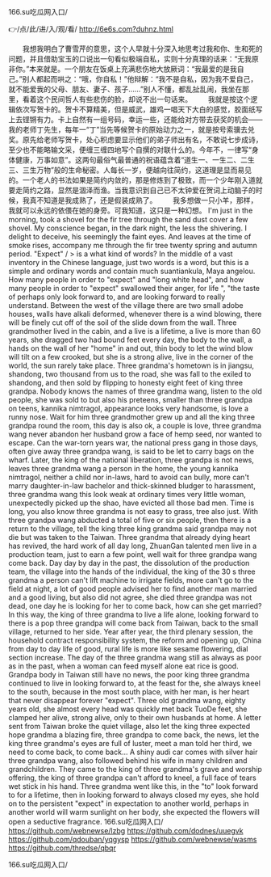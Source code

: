 
166.su吃瓜网入口/




👉/点/此/进/入/观/看/ http://6e6s.com?duhnz.html




　　我想我明白了曹雪芹的意思，这个人早就十分深入地思考过我和你、生和死的问题，并且借助宝玉的口说出一句看似极端自私，实则十分真理的话来：“无我原非你。”本来就是。一个朋友在饭桌上充满悲伤地大放厥词：“我最爱的是我自己。”别人都起而哄之：“哦，你自私！”他辩解：“我不是自私，因为我不爱自己，就不能爱我的父母、朋友、妻子、孩子……”别人不懂，都乱扯乱闹，我坐在那里，看着这个民间哲人有些悲伤的脸，却说不出一句话来。
　　我就是按这个逻辑依次写贺卡的。贺卡不算精美，但是威武，雄鸡一唱天下大白的感觉，胶面纸写上去铿锵有力。卡上自然有一组号码，幸运一些，还能给对方带去获奖的机会——我的老师丁先生，每年一“丁”当先等候贺卡的原始动力之一，就是按号索骥去兑奖。原先给老师写贺卡，处心积虑要显示他们的弟子师出有名，不敢说七步成诗，至少也不能略输文采，便缠三缠四地写个自撰的对联什么的。今年不，一律写“身体健康，万事如意”。这两句最俗气最普通的祝语蕴含着“道生一、一生二、二生三、三生万物”般的生命秘密。人每长一岁，便越向往简约，这道理是显而易见的。一个老人的书法如果是简约内敛的，那是修炼到了极致，而一个少年刚入道就要走简约之路，显然是涸泽而渔。当我意识到自己已不太钟爱在贺词上动脑子的时候，我真不知道是我成熟了，还是假装成熟了。
　　我多想做一只小羊，那样，我就可以永远的依偎在她的身旁。可我知道，这只是一种幻想。
I'm just in the morning, took a shovel for the fir tree through the sand dust cover a few shovel.
My conscience began, in the dark night, the less the shivering.
I delight to deceive, his seemingly the faint eyes.
And leaves at the time of smoke rises, accompany me through the fir tree twenty spring and autumn period.
"Expect" / > is a what kind of words?
In the middle of a vast inventory in the Chinese language, just two words is a word, but this is a simple and ordinary words and contain much suantiankula, Maya angelou.
How many people in order to "expect" and "long white head", and how many people in order to "expect" swallowed their anger, for life ", "the taste of perhaps only look forward to, and are looking forward to really understand.
Between the west of the village there are two small adobe houses, walls have alkali deformed, whenever there is a wind blowing, there will be finely cut off of the soil of the slide down from the wall.
Three grandmother lived in the cabin, and a live is a lifetime, a live is more than 60 years, she dragged two had bound feet every day, the body to the wall, a hands on the wall of her "home" in and out, thin body to let the wind blow will tilt on a few crooked, but she is a strong alive, live in the corner of the world, the sun rarely take place.
Three grandma's hometown is in jiangsu, shandong, two thousand from us to the road, she was fall to the exiled to shandong, and then sold by flipping to honesty eight feet of king three grandpa.
Nobody knows the names of three grandma wang, listen to the old people, she was sold to but also his preteens, smaller than three grandpa on teens, kannika nimtragol, appearance looks very handsome, is love a runny nose.
Wait for him three grandmother grew up and all the king three grandpa round the room, this day is also ok, a couple is love, three grandma wang never abandon her husband grow a face of hemp seed, nor wanted to escape.
Can the war-torn years war, the national press gang in those days, often give away three grandpa wang, is said to be let to carry bags on the wharf.
Later, the king of the national liberation, three grandpa is not news, leaves three grandma wang a person in the home, the young kannika nimtragol, neither a child nor in-laws, hard to avoid can bully, more can't marry daughter-in-law bachelor and thick-skinned bludger to harassment, three grandma wang this look weak at ordinary times very little woman, unexpectedly picked up the shao, have evicted all those bad men.
Time is long, you also know three grandma is not easy to grass, tree also just.
With three grandpa wang abducted a total of five or six people, then there is a return to the village, tell the king three king grandma said grandpa may not die but was taken to the Taiwan.
Three grandma that already dying heart has revived, the hard work of all day long, ZhuanGan talented men live in a production team, just to earn a few point, well wait for three grandpa wang come back.
Day day by day in the past, the dissolution of the production team, the village into the hands of the individual, the king of the 30 s three grandma a person can't lift machine to irrigate fields, more can't go to the field at night, a lot of good people advised her to find another man married and a good living, but also did not agree, she died three grandpa was not dead, one day he is looking for her to come back, how can she get married?
In this way, the king of three grandma to live a life alone, looking forward to there is a pop three grandpa will come back from Taiwan, back to the small village, returned to her side.
Year after year, the third plenary session, the household contract responsibility system, the reform and opening up, China from day to day life of good, rural life is more like sesame flowering, dial section increase.
The day of the three grandma wang still as always as poor as in the past, when a woman can feed myself alone eat rice is good.
Grandpa body in Taiwan still have no news, the poor king three grandma continued to live in looking forward to, at the feast for the, she always kneel to the south, because in the most south place, with her man, is her heart that never disappear forever "expect".
Three old grandma wang, eighty years old, she almost every head was quickly met back TuoDe feet, she clamped her alive, strong alive, only to their own husbands at home.
A letter sent from Taiwan broke the quiet village, also let the king three expected hope grandma a blazing fire, three grandpa to come back, the news, let the king three grandma's eyes are full of luster, meet a man told her third, we need to come back, to come back...
A shiny audi car comes with silver hair three grandpa wang, also followed behind his wife in many children and grandchildren.
They came to the king of three grandma's grave and worship offering, the king of three grandpa can't afford to kneel, a full face of tears wet stick in his hand.
Three grandma went like this, in the "to" look forward to for a lifetime, then in looking forward to always closed my eyes, she hold on to the persistent "expect" in expectation to another world, perhaps in another world will warm sunlight on her body, she expected the flowers will open a seductive fragrance.
166.su吃瓜网入口/ https://github.com/webnewse/lzbg
https://github.com/dodnes/uuegvk
https://github.com/qdouban/yqgysp
https://github.com/webnewse/wasms
https://github.com/thredse/qbqr





166.su吃瓜网入口/
